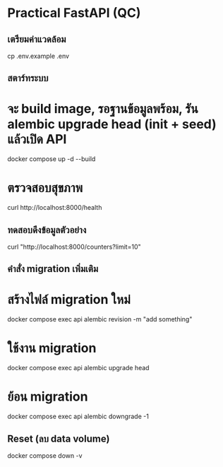 # Practical FastAPI (QC)

## เตรียมค่าแวดล้อม

cp .env.example .env

## สตาร์ทระบบ

# จะ build image, รอฐานข้อมูลพร้อม, รัน alembic upgrade head (init + seed) แล้วเปิด API

docker compose up -d --build

# ตรวจสอบสุขภาพ

curl http://localhost:8000/health

## ทดสอบดึงข้อมูลตัวอย่าง

curl "http://localhost:8000/counters?limit=10"

## คำสั่ง migration เพิ่มเติม

# สร้างไฟล์ migration ใหม่

docker compose exec api alembic revision -m "add something"

# ใช้งาน migration

docker compose exec api alembic upgrade head

# ย้อน migration

docker compose exec api alembic downgrade -1

## Reset (ลบ data volume)

docker compose down -v
